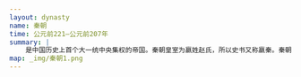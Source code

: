 ```yaml
---
layout: dynasty
name: 秦朝
time: 公元前221—公元前207年
summary: |
    是中国历史上首个大一统中央集权的帝国。秦朝皇室为嬴姓赵氏，所以史书又称嬴秦。秦朝源自周朝诸侯国秦国。公元前905年，秦非子因善于养马，得到周孝王的赏识，受爵获封秦地，成为秦国始封君，建立秦国，号称秦嬴。前770年，秦襄公在东周周平王东迁时有功，受封于关中平原，成为一方诸侯。战国时期，秦国根据礼记总结的“今天下车同轨，书同文，行同轮”，推行车辆统一道路，书籍统一文字，行为统一伦理，并在政治、军事、经济、交通方面，实施商鞅变法，成为天下第一强国。前230年至前221年，到秦王嬴政陆续攻灭其他六个主要诸侯国，一统中原，史称秦朝。
map: _img/秦朝1.png
---
```

